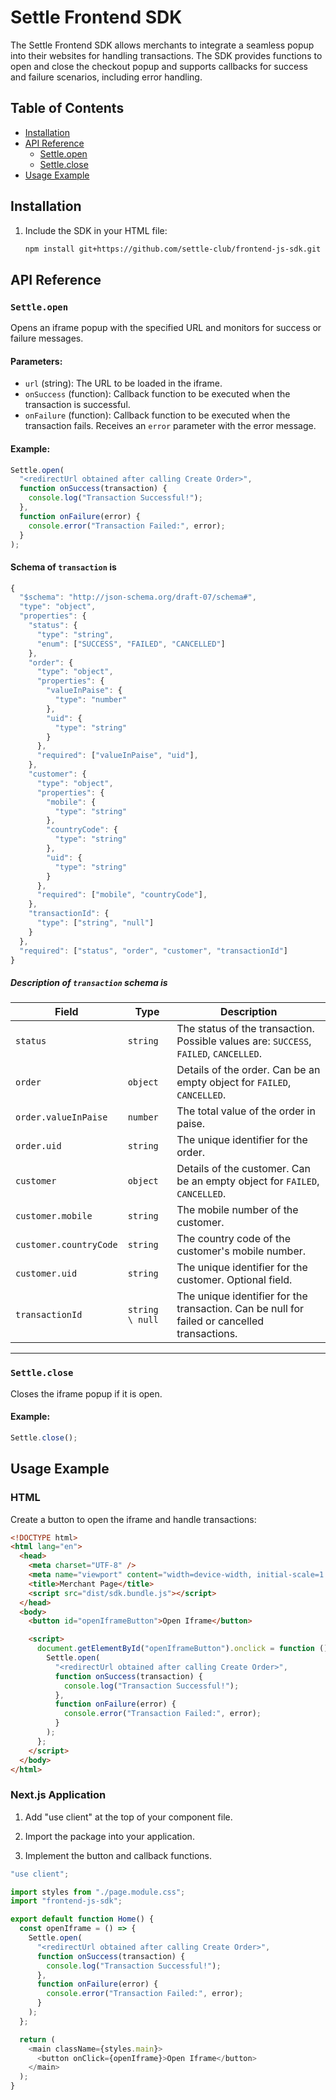 # Settle Frontend SDK

The Settle Frontend SDK allows merchants to integrate a seamless popup into their websites for handling transactions. The SDK provides functions to open and close the checkout popup and supports callbacks for success and failure scenarios, including error handling.

## Table of Contents

- [Installation](#installation)
- [API Reference](#api-reference)
  - [Settle.open](#settleopen)
  - [Settle.close](#settleclose)
- [Usage Example](#usage-example)

## Installation

1. Include the SDK in your HTML file:

   ```bash
   npm install git+https://github.com/settle-club/frontend-js-sdk.git
   ```

## API Reference

### `Settle.open`

Opens an iframe popup with the specified URL and monitors for success or failure messages.

#### Parameters:

- `url` (string): The URL to be loaded in the iframe.
- `onSuccess` (function): Callback function to be executed when the transaction is successful.
- `onFailure` (function): Callback function to be executed when the transaction fails. Receives an `error` parameter with the error message.

#### Example:

```javascript
Settle.open(
  "<redirectUrl obtained after calling Create Order>",
  function onSuccess(transaction) {
    console.log("Transaction Successful!");
  },
  function onFailure(error) {
    console.error("Transaction Failed:", error);
  }
);
```

#### Schema of `transaction` is

```javascript
{
  "$schema": "http://json-schema.org/draft-07/schema#",
  "type": "object",
  "properties": {
    "status": {
      "type": "string",
      "enum": ["SUCCESS", "FAILED", "CANCELLED"]
    },
    "order": {
      "type": "object",
      "properties": {
        "valueInPaise": {
          "type": "number"
        },
        "uid": {
          "type": "string"
        }
      },
      "required": ["valueInPaise", "uid"],
    },
    "customer": {
      "type": "object",
      "properties": {
        "mobile": {
          "type": "string"
        },
        "countryCode": {
          "type": "string"
        },
        "uid": {
          "type": "string"
        }
      },
      "required": ["mobile", "countryCode"],
    },
    "transactionId": {
      "type": ["string", "null"]
    }
  },
  "required": ["status", "order", "customer", "transactionId"]
}
```

##### Description of `transaction` schema is

| Field          | Type            | Description                                                             |
|----------------|-----------------|-------------------------------------------------------------------------|
| `status`       | `string`        | The status of the transaction. Possible values are: `SUCCESS`, `FAILED`, `CANCELLED`. |
| `order`        | `object`        | Details of the order. Can be an empty object for  `FAILED`, `CANCELLED`.                           |
| `order.valueInPaise` | `number`  | The total value of the order in paise.                 |
| `order.uid`    | `string`        | The unique identifier for the order.                    |
| `customer`     | `object`        | Details of the customer. Can be an empty object for  `FAILED`, `CANCELLED`.                         |
| `customer.mobile`      | `string` | The mobile number of the customer.                      |
| `customer.countryCode` | `string` | The country code of the customer's mobile number.       |
| `customer.uid`         | `string` | The unique identifier for the customer. Optional field.                 |
| `transactionId`        | `string \ null` | The unique identifier for the transaction. Can be null for failed or cancelled transactions.           |




------------

### `Settle.close`

Closes the iframe popup if it is open.

#### Example:

```javascript
Settle.close();
```

## Usage Example

### HTML

Create a button to open the iframe and handle transactions:

```html
<!DOCTYPE html>
<html lang="en">
  <head>
    <meta charset="UTF-8" />
    <meta name="viewport" content="width=device-width, initial-scale=1.0" />
    <title>Merchant Page</title>
    <script src="dist/sdk.bundle.js"></script>
  </head>
  <body>
    <button id="openIframeButton">Open Iframe</button>

    <script>
      document.getElementById("openIframeButton").onclick = function () {
        Settle.open(
          "<redirectUrl obtained after calling Create Order>",
          function onSuccess(transaction) {
            console.log("Transaction Successful!");
          },
          function onFailure(error) {
            console.error("Transaction Failed:", error);
          }
        );
      };
    </script>
  </body>
</html>
```

### Next.js Application

1. Add "use client" at the top of your component file.

2. Import the package into your application.

3. Implement the button and callback functions.

```javascript
"use client";

import styles from "./page.module.css";
import "frontend-js-sdk";

export default function Home() {
  const openIframe = () => {
    Settle.open(
      "<redirectUrl obtained after calling Create Order>",
      function onSuccess(transaction) {
        console.log("Transaction Successful!");
      },
      function onFailure(error) {
        console.error("Transaction Failed:", error);
      }
    );
  };

  return (
    <main className={styles.main}>
      <button onClick={openIframe}>Open Iframe</button>
    </main>
  );
}
```
